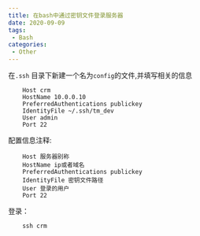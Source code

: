 ```yaml
---
title: 在bash中通过密钥文件登录服务器
date: 2020-09-09
tags:
 - Bash
categories: 
 - Other
---
```


在`.ssh` 目录下新建一个名为`config`的文件,并填写相关的信息

```
    Host crm
    HostName 10.0.0.10
    PreferredAuthentications publickey
    IdentityFile ~/.ssh/tm_dev
    User admin
    Port 22
```

配置信息注释:

```
    Host 服务器别称
    HostName ip或者域名
    PreferredAuthentications publickey
    IdentityFile 密钥文件路径
    User 登录的用户
    Port 22
```

登录：

```
    ssh crm
```